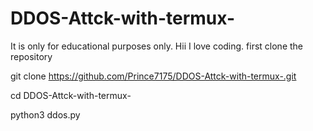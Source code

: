 # DDOS-Attck-with-termux-
It is only for educational purposes only. 
Hii
 I love coding.
first clone the repository


git clone https://github.com/Prince7175/DDOS-Attck-with-termux-.git



cd DDOS-Attck-with-termux-


python3 ddos.py
